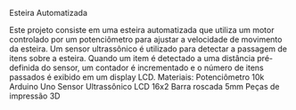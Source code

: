 Esteira Automatizada 

Este projeto consiste em uma esteira automatizada que utiliza um motor controlado por um potenciômetro para ajustar a velocidade de movimento da esteira. Um sensor ultrassônico é utilizado para detectar a passagem de itens sobre a esteira. Quando um item é detectado a uma distância pré-definida do sensor, um contador é incrementado e o número de itens passados é exibido em um display LCD.
Materiais:
Potenciômetro 10k 
Arduino Uno
Sensor Ultrassônico 
LCD 16x2
Barra roscada 5mm
Peças de impressão 3D 
